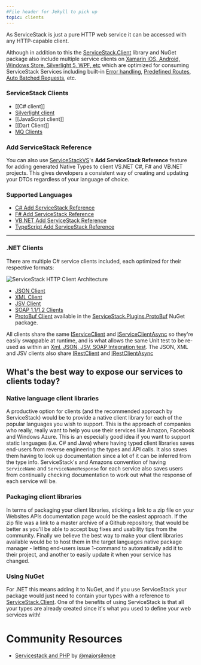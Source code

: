 ```yaml
---
#File header for Jekyll to pick up 
topic: clients
---
```

As ServiceStack is just a pure HTTP web service it can be accessed with any HTTP-capable client. 

Although in addition to this the [ServiceStack.Client](http://nuget.org/packages/ServiceStack.Client) library and NuGet package also include multiple service clients on [Xamarin iOS, Android, Windows Store, Silverlight 5, WPF, etc](https://github.com/ServiceStackApps/HelloMobile) which are optimized for consuming ServiceStack Services including built-in [Error handling](https://github.com/ServiceStack/ServiceStack/wiki/Error-Handling), [Predefined Routes](https://github.com/ServiceStack/ServiceStack/wiki/Routing), [Auto Batched Requests](https://github.com/ServiceStack/ServiceStack/wiki/Auto-Batched-Requests), etc. 

### ServiceStack Clients

  * [[C# client]]
  * [Silverlight client](https://github.com/ServiceStack/ServiceStack/wiki/SilverlightServiceClient)
  * [[JavaScript client]]
  * [[Dart Client]]
  * [MQ Clients](https://github.com/ServiceStack/ServiceStack/wiki/Messaging-and-redis)

### Add ServiceStack Reference

You can also use [ServiceStackVS](https://github.com/ServiceStack/ServiceStack/wiki/Creating-your-first-project#step-1-download-and-install-servicestackvs)'s **Add ServiceStack Reference** feature for adding generated Native Types to client VS.NET C#, F# and VB.NET projects. This gives developers a consistent way of creating and updating your DTOs regardless of your language of choice.

### Supported Languages

* [C# Add ServiceStack Reference](https://github.com/ServiceStack/ServiceStack/wiki/CSharp-Add-ServiceStack-Reference)
* [F# Add ServiceStack Reference](https://github.com/ServiceStack/ServiceStack/wiki/FSharp-Add-ServiceStack-Reference)
* [VB.NET Add ServiceStack Reference](https://github.com/ServiceStack/ServiceStack/wiki/VB.Net-Add-ServiceStack-Reference)
* [TypeScript Add ServiceStack Reference](https://github.com/ServiceStack/ServiceStack/wiki/TypeScript-Add-ServiceStack-Reference)

***

### .NET Clients

There are multiple C# service clients included, each optimized for their respective formats:

![ServiceStack HTTP Client Architecture](http://mono.servicestack.net/files/servicestack-httpclients.png) 

- [JSON Client](https://github.com/ServiceStack/ServiceStack/blob/master/src/ServiceStack.Client/JsonServiceClient.cs)
- [XML Client](https://github.com/ServiceStack/ServiceStack/blob/master/src/ServiceStack.Client/XmlServiceClient.cs)
- [JSV Client](https://github.com/ServiceStack/ServiceStack/blob/master/src/ServiceStack.Client/JsvServiceClient.cs)
- [SOAP 1.1/1.2 Clients](https://github.com/ServiceStack/ServiceStack/blob/master/src/ServiceStack.Client/Soap12ServiceClient.cs)
- [ProtoBuf Client](https://github.com/ServiceStack/ServiceStack/blob/master/src/ServiceStack.ProtoBuf/ProtoBufServiceClient.cs) available in the [ServiceStack.Plugins.ProtoBuf](http://nuget.org/packages/ServiceStack.Plugins.ProtoBuf) NuGet package.

All clients share the same [IServiceClient](https://github.com/ServiceStack/ServiceStack/blob/master/src/ServiceStack.Interfaces/IServiceClient.cs) and [IServiceClientAsync](https://github.com/ServiceStack/ServiceStack/blob/master/src/ServiceStack.Interfaces/IServiceClientAsync.cs) so they're easily swappable at runtime, and is what allows the same Unit test to be re-used as within an [Xml, JSON, JSV, SOAP Integration test](https://github.com/ServiceStack/ServiceStack/blob/master/tests/ServiceStack.WebHost.IntegrationTests/Tests/WebServicesTests.cs). The JSON, XML and JSV clients also share [IRestClient](https://github.com/ServiceStack/ServiceStack/blob/master/src/ServiceStack.Interfaces/IRestClient.cs) and [IRestClientAsync](https://github.com/ServiceStack/ServiceStack/blob/master/src/ServiceStack.Interfaces/IRestClientAsync.cs)

## What's the best way to expose our services to clients today?

### Native language client libraries

A productive option for clients (and the recommended approach by ServiceStack) would be to provide a native client library for each of the popular languages you wish to support. This is the approach of companies who really, really want to help you use their services like Amazon, Facebook and Windows Azure. This is an especially good idea if you want to support static languages (i.e. C# and Java) where having typed client libraries saves end-users from reverse engineering the types and API calls. It also saves them having to look up documentation since a lot of it can be inferred from the type info. ServiceStack's and Amazons convention of having `ServiceName` and `ServiceNameResponse` for each service also saves users from continually checking documentation to work out what the response of each service will be.

### Packaging client libraries

In terms of packaging your client libraries, sticking a link to a zip file on your Websites APIs documentation page would be the easiest approach. If the zip file was a link to a master archive of a Github repository, that would be better as you'll be able to accept bug fixes and usability tips from the community. Finally we believe the best way to make your client libraries available would be to host them in the target languages native package manager - letting end-users issue 1-command to automatically add it to their project, and another to easily update it when your service has changed.

### Using NuGet

For .NET this means adding it to NuGet, and if you use ServiceStack your package would just need to contain your types with a reference to [ServiceStack.Client](http://nuget.org/packages/ServiceStack.Client). One of the benefits of using ServiceStack is that all your types are already created since it's what you used to define your web services with!


# Community Resources

  - [Servicestack and PHP](http://www.majorsilence.com/servicestack_and_php) by [@majorsilence](https://github.com/majorsilence)
